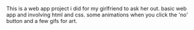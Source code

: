 This is a web app project i did for my girlfriend to ask her out. basic web app and involving html and css. some animations when you click the 'no' button and a few gifs for art.
